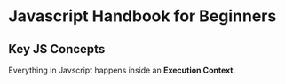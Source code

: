# Javascript Handbook for Beginners
## Key JS Concepts

Everything in Javscript happens inside an **Execution Context**.
